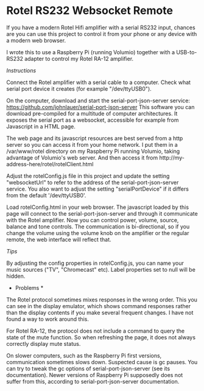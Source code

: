 Rotel RS232 Websocket Remote
============================

If you have a modern Rotel Hifi amplifier with a serial RS232 input, chances are you can use this project to control it from your phone or any device with a modern web browser. 

I wrote this to use a Raspberry Pi (running Volumio) together with a USB-to-RS232 adapter to control my Rotel RA-12 amplifier.

*Instructions*

Connect the Rotel amplifier with a serial cable to a computer. Check what serial port device it creates (for example "/dev/ttyUSB0").

On the computer, download and start the serial-port-json-server service: https://github.com/johnlauer/serial-port-json-server
This software you can download pre-compiled for a multitude of computer architectures.
It exposes the serial port as a websocket, accessible for example from Javascript in a HTML page.

The web page and its javascript resources are best served from a http server so you can access it from your home network.
I put them in a /var/www/rotel directory on my Raspberry Pi running Volumio, taking advantage of Volumio's web server.
And then access it from  http://my-address-here/rotel/rotelClient.html

Adjust the rotelConfig.js file in this project and update the setting "websocketUrl" to refer to the address of the serial-port-json-server service. 
You also want to adjust the setting "serialPortDevice" if it differs from the default '/dev/ttyUSB0'.

Load rotelConfig.html in your web browser. The javascript loaded by this page will connect to the serial-port-json-server and through it communicate with the Rotel amplifier. Now you can control power, volume, source, balance and tone controls. 
The communication is bi-directional, so if you change the volume using the volume knob on the amplifier or the regular remote, the web interface will reflect that.

*Tips*

By adjusting the config properties in rotelConfig.js, you can name your music sources ("TV", "Chromecast" etc). Label properties set to null will be hidden.

* Problems *

The Rotel protocol sometimes mixes responses in the wrong order. This you can see in the display emulator, which shows command responses rather than the display contents if you make several frequent changes. I have not found a way to work around this.

For Rotel RA-12, the protocol does not include a command to query the state of the mute function. So when refreshing the page, it does not always correctly display mute status.

On slower computers, such as the Raspberry Pi first versions, communication sometimes slows down. Suspected cause is gc pauses. 
You can try to tweak the gc options of serial-port-json-server (see its documentation). Newer versions of Raspberry Pi supposedly does not suffer from this, according to serial-port-json-server documentation.





